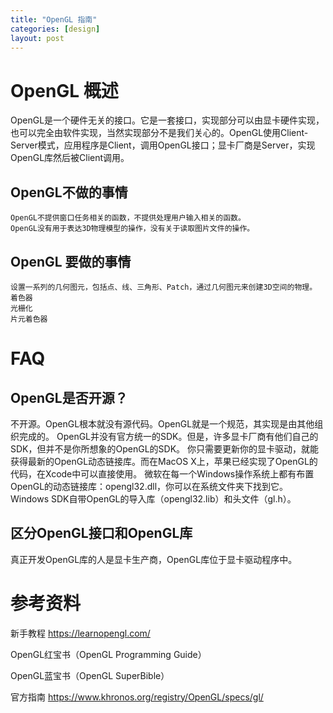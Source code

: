```yaml
---
title: "OpenGL 指南"
categories: [design]
layout: post
---
```


# OpenGL 概述

OpenGL是一个硬件无关的接口。它是一套接口，实现部分可以由显卡硬件实现，也可以完全由软件实现，当然实现部分不是我们关心的。OpenGL使用Client-Server模式，应用程序是Client，调用OpenGL接口；显卡厂商是Server，实现OpenGL库然后被Client调用。

## OpenGL不做的事情

    OpenGL不提供窗口任务相关的函数，不提供处理用户输入相关的函数。
    OpenGL没有用于表达3D物理模型的操作，没有关于读取图片文件的操作。


## OpenGL 要做的事情

    设置一系列的几何图元，包括点、线、三角形、Patch，通过几何图元来创建3D空间的物理。
    着色器
    光栅化
    片元着色器




# FAQ

## OpenGL是否开源？

不开源。OpenGL根本就没有源代码。OpenGL就是一个规范，其实现是由其他组织完成的。
OpenGL并没有官方统一的SDK。但是，许多显卡厂商有他们自己的SDK，但并不是你所想象的OpenGL的SDK。
你只需要更新你的显卡驱动，就能获得最新的OpenGL动态链接库。而在MacOS X上，苹果已经实现了OpenGL的代码，在Xcode中可以直接使用。
微软在每一个Windows操作系统上都有布置OpenGL的动态链接库：opengl32.dll，你可以在系统文件夹下找到它。Windows SDK自带OpenGL的导入库（opengl32.lib）和头文件（gl.h）。

## 区分OpenGL接口和OpenGL库

真正开发OpenGL库的人是显卡生产商，OpenGL库位于显卡驱动程序中。



# 参考资料

新手教程 https://learnopengl.com/

OpenGL红宝书（OpenGL Programming Guide）

OpenGL蓝宝书（OpenGL SuperBible）

官方指南 https://www.khronos.org/registry/OpenGL/specs/gl/


<!--
这里是注释区

```
print "hello"
```

***Stronger***

{% highlight python %}
print "hello, Lucky!"
{% endhighlight %}

![My image]({{ site.baseurl }}/images/emule.png)

My Github is [here][mygithub].
[mygithub]: https://github.com/lucky521

-->